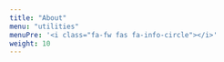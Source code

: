 ```yaml
---
title: "About"
menu: "utilities"
menuPre: '<i class="fa-fw fas fa-info-circle"></i>'
weight: 10 
---
```

